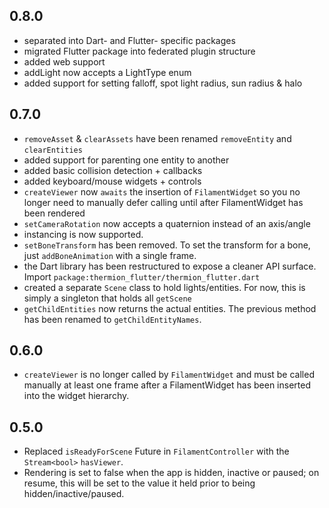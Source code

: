 ## 0.8.0
* separated into Dart- and Flutter- specific packages
* migrated Flutter package into federated plugin structure 
* added web support
* addLight now accepts a LightType enum
* added support for setting falloff, spot light radius, sun radius & halo

## 0.7.0
* `removeAsset` & `clearAssets` have been renamed `removeEntity` and `clearEntities`
* added support for parenting one entity to another
* added basic collision detection + callbacks
* added keyboard/mouse widgets + controls
* `createViewer` now `awaits` the insertion of `FilamentWidget` so you no longer need to manually defer calling until after FilamentWidget has been rendered  
* `setCameraRotation` now accepts a quaternion instead of an axis/angle
* instancing is now supported.
* `setBoneTransform` has been removed. To set the transform for a bone, just `addBoneAnimation` with a single frame.
* the Dart library has been restructured to expose a cleaner API surface. Import `package:thermion_flutter/thermion_flutter.dart`
* created a separate `Scene` class to hold lights/entities. For now, this is simply a singleton that holds all `getScene`
* `getChildEntities` now returns the actual entities. The previous method has been renamed to `getChildEntityNames`.

## 0.6.0

* `createViewer` is no longer called by `FilamentWidget` and must be called manually at least one frame after a FilamentWidget has been inserted into the widget hierarchy.


## 0.5.0

* Replaced `isReadyForScene` Future in `FilamentController` with the `Stream<bool>` `hasViewer`. 
* Rendering is set to false when the app is hidden, inactive or paused; on resume, this will be set to the value it held prior to being hidden/inactive/paused.
